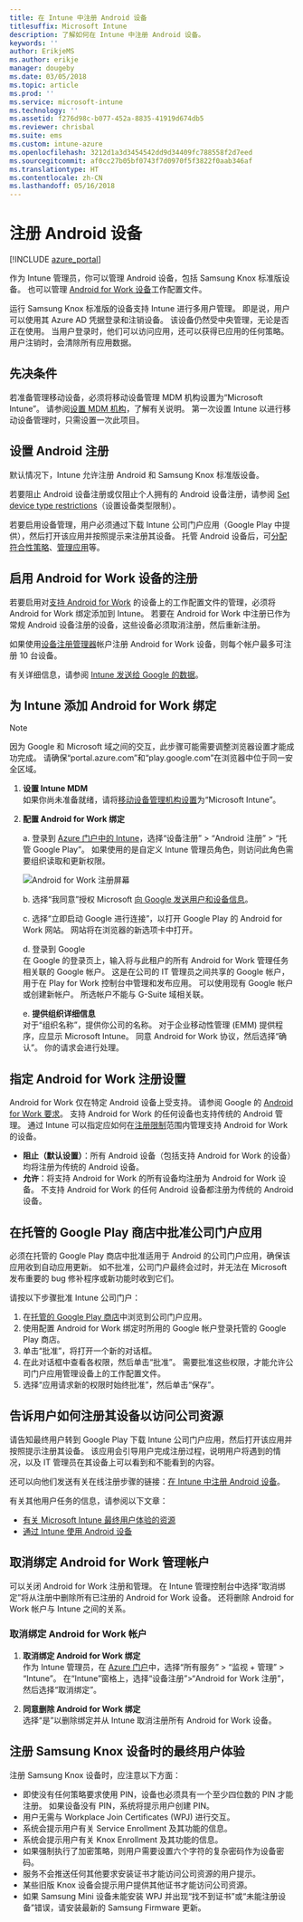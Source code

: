 ```yaml
---
title: 在 Intune 中注册 Android 设备
titlesuffix: Microsoft Intune
description: 了解如何在 Intune 中注册 Android 设备。
keywords: ''
author: ErikjeMS
ms.author: erikje
manager: dougeby
ms.date: 03/05/2018
ms.topic: article
ms.prod: ''
ms.service: microsoft-intune
ms.technology: ''
ms.assetid: f276d98c-b077-452a-8835-41919d674db5
ms.reviewer: chrisbal
ms.suite: ems
ms.custom: intune-azure
ms.openlocfilehash: 3212d1a3d3454542dd9d34409fc788558f2d7eed
ms.sourcegitcommit: af0cc27b05bf0743f7d0970f5f3822f0aab346af
ms.translationtype: HT
ms.contentlocale: zh-CN
ms.lasthandoff: 05/16/2018
---
```

# <a name="enroll-android-devices"></a>注册 Android 设备

[!INCLUDE [azure_portal](./includes/azure_portal.md)]

作为 Intune 管理员，你可以管理 Android 设备，包括 Samsung Knox 标准版设备。 也可以管理 [Android for Work 设备](#enable-enrollment-of-android-for-work-devices)工作配置文件。

运行 Samsung Knox 标准版的设备支持 Intune 进行多用户管理。 即是说，用户可以使用其 Azure AD 凭据登录和注销设备。 该设备仍然受中央管理，无论是否正在使用。 当用户登录时，他们可以访问应用，还可以获得已应用的任何策略。 用户注销时，会清除所有应用数据。

## <a name="prerequisite"></a>先决条件

若准备管理移动设备，必须将移动设备管理 MDM 机构设置为“Microsoft Intune”。 请参阅[设置 MDM 机构](mdm-authority-set.md)，了解有关说明。 第一次设置 Intune 以进行移动设备管理时，只需设置一次此项目。

## <a name="set-up-android-enrollment"></a>设置 Android 注册

默认情况下，Intune 允许注册 Android 和 Samsung Knox 标准版设备。

若要阻止 Android 设备注册或仅阻止个人拥有的 Android 设备注册，请参阅 [Set device type restrictions](enrollment-restrictions-set.md)（设置设备类型限制）。

若要启用设备管理，用户必须通过下载 Intune 公司门户应用（Google Play 中提供），然后打开该应用并按照提示来注册其设备。 托管 Android 设备后，可[分配符合性策略](compliance-policy-create-android.md)、[管理应用](app-management.md)等。

## <a name="enable-enrollment-of-android-for-work-devices"></a>启用 Android for Work 设备的注册

若要启用对[支持 Android for Work](https://support.google.com/work/android/answer/6174145?hl=en&ref_topic=6151012) 的设备上的工作配置文件的管理，必须将 Android for Work 绑定添加到 Intune。 若要在 Android for Work 中注册已作为常规 Android 设备注册的设备，这些设备必须取消注册，然后重新注册。

如果使用[设备注册管理器](device-enrollment-manager-enroll.md)帐户注册 Android for Work 设备，则每个帐户最多可注册 10 台设备。

有关详细信息，请参阅 [Intune 发送给 Google 的数据](data-intune-sends-to-google.md)。

## <a name="add-android-for-work-binding-for-intune"></a>为 Intune 添加 Android for Work 绑定

> [!NOTE]
> 因为 Google 和 Microsoft 域之间的交互，此步骤可能需要调整浏览器设置才能成功完成。  请确保“portal.azure.com”和“play.google.com”在浏览器中位于同一安全区域。

1. **设置 Intune MDM**<br>
如果你尚未准备就绪，请将[移动设备管理机构设置](mdm-authority-set.md)为“Microsoft Intune”。
2. **配置 Android for Work 绑定**<br>
    
   a. 登录到 [Azure 门户中的 Intune](https://aka.ms/intuneportal)，选择“设备注册” > “Android 注册” > “托管 Google Play”。  如果使用的是自定义 Intune 管理员角色，则访问此角色需要组织读取和更新权限。
   
   ![Android for Work 注册屏幕](./media/android-work-bind.png)

   b. 选择“我同意”授权 Microsoft [向 Google 发送用户和设备信息](data-intune-sends-to-google.md)。 
   
   c. 选择“立即启动 Google 进行连接”，以打开 Google Play 的 Android for Work 网站。 网站将在浏览器的新选项卡中打开。
  
   d. 登录到 Google<br>
   在 Google 的登录页上，输入将与此租户的所有 Android for Work 管理任务相关联的 Google 帐户。 这是在公司的 IT 管理员之间共享的 Google 帐户，用于在 Play for Work 控制台中管理和发布应用。 可以使用现有 Google 帐户或创建新帐户。  所选帐户不能与 G-Suite 域相关联。

   e. **提供组织详细信息**<br>
   对于“组织名称”，提供你公司的名称。 对于企业移动性管理 (EMM) 提供程序，应显示 Microsoft Intune。 同意 Android for Work 协议，然后选择“确认”。 你的请求会进行处理。

## <a name="specify-android-for-work-enrollment-settings"></a>指定 Android for Work 注册设置
Android for Work 仅在特定 Android 设备上受支持。 请参阅 Google 的 [Android for Work 要求](https://support.google.com/work/android/answer/6174145?hl=en&ref_topic=6151012%20style=%22target=new_window%22)。 支持 Android for Work 的任何设备也支持传统的 Android 管理。 通过 Intune 可以指定应如何在[注册限制](enrollment-restrictions-set.md)范围内管理支持 Android for Work 的设备。

- **阻止（默认设置）**：所有 Android 设备（包括支持 Android for Work 的设备）均将注册为传统的 Android 设备。
- **允许**：将支持 Android for Work 的所有设备均注册为 Android for Work 设备。 不支持 Android for Work 的任何 Android 设备都注册为传统的 Android 设备。

## <a name="approve-the-company-portal-app-in-the-managed-google-play-store"></a>在托管的 Google Play 商店中批准公司门户应用
必须在托管的 Google Play 商店中批准适用于 Android 的公司门户应用，确保该应用收到自动应用更新。 如不批准，公司门户最终会过时，并无法在 Microsoft 发布重要的 bug 修补程序或新功能时收到它们。

请按以下步骤批准 Intune 公司门户：

1.  在[托管的 Google Play 商店](https://play.google.com/work/apps/details?id=com.microsoft.windowsintune.companyportal)中浏览到公司门户应用。
2.  使用配置 Android for Work 绑定时所用的 Google 帐户登录托管的 Google Play 商店。
3.  单击“批准”，将打开一个新的对话框。
4.  在此对话框中查看各权限，然后单击“批准”。 需要批准这些权限，才能允许公司门户应用管理设备上的工作配置文件。
5.  选择“应用请求新的权限时始终批准”，然后单击“保存”。

<!--  ## Next steps for Android for Work
After configuring the Android for Work binding and settings, you can do the following:
- [Deploy Android for Work apps](android-for-work-apps.md)
- [Add Android for Work configuration policies](android-for-work-policy-settings-in-microsoft-intune.md)  -->

## <a name="tell-your-users-how-to-enroll-their-devices-to-access-company-resources"></a>告诉用户如何注册其设备以访问公司资源

请告知最终用户转到 Google Play 下载 Intune 公司门户应用，然后打开该应用并按照提示注册其设备。 该应用会引导用户完成注册过程，说明用户将遇到的情况，以及 IT 管理员在其设备上可以看到和不能看到的内容。

还可以向他们发送有关在线注册步骤的链接：[在 Intune 中注册 Android 设备](https://docs.microsoft.com/intune-user-help/enroll-your-device-in-intune-android)。

有关其他用户任务的信息，请参阅以下文章：

- [有关 Microsoft Intune 最终用户体验的资源](end-user-educate.md)
- [通过 Intune 使用 Android 设备](https://docs.microsoft.com/intune-user-help/using-your-android-device-with-intune)

## <a name="unbind-your-android-for-work-administrative-account"></a>取消绑定 Android for Work 管理帐户

可以关闭 Android for Work 注册和管理。 在 Intune 管理控制台中选择“取消绑定”将从注册中删除所有已注册的 Android for Work 设备。 还将删除 Android for Work 帐户与 Intune 之间的关系。

### <a name="to-unbind-an-android-for-work-account"></a>取消绑定 Android for Work 帐户

1. **取消绑定 Android for Work 绑定**<br>
    作为 Intune 管理员，在 [Azure 门户](https://portal.azure.com)中，选择“所有服务” > “监视 + 管理” > “Intune”。  在“Intune”窗格上，选择“设备注册”>“Android for Work 注册”，然后选择“取消绑定”。

2. **同意删除 Android for Work 绑定**<br>
  选择“是”以删除绑定并从 Intune 取消注册所有 Android for Work 设备。

## <a name="end-user-experience-when-enrolling-a-samsung-knox-device"></a>注册 Samsung Knox 设备时的最终用户体验
注册 Samsung Knox 设备时，应注意以下方面：
-   即使没有任何策略要求使用 PIN，设备也必须具有一个至少四位数的 PIN 才能注册。 如果设备没有 PIN，系统将提示用户创建 PIN。
-   用户无需与 Workplace Join Certificates (WPJ) 进行交互。
-   系统会提示用户有关 Service Enrollment 及其功能的信息。
-   系统会提示用户有关 Knox Enrollment 及其功能的信息。
-   如果强制执行了加密策略，则用户需要设置六个字符的复杂密码作为设备密码。
-   服务不会推送任何其他要求安装证书才能访问公司资源的用户提示。
- 某些旧版 Knox 设备会提示用户提供其他证书才能访问公司资源。
- 如果 Samsung Mini 设备未能安装 WPJ 并出现“找不到证书”或“未能注册设备”错误，请安装最新的 Samsung Firmware 更新。
